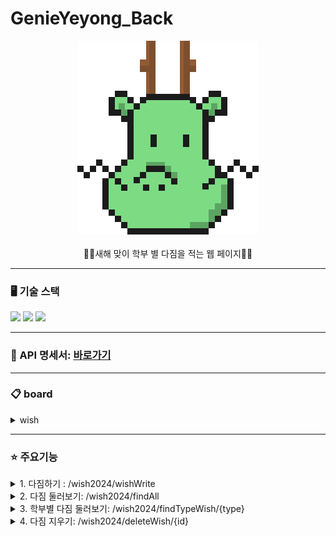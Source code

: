 # GenieYeyong_Back

<div align="center"> 
 <img src="/yong.png"> <br/> <br/>
  🙏🏽새해 맞이 학부 별 다짐을 적는 웹 페이지🙏🏽
</div>

---

### 🖥️ 기술 스택
  <div style={display:flex}>
    <img src="https://img.shields.io/badge/Springboot-6DB33F?style=for-the-badge&logo=html5&logoColor=white">
    <img src="https://img.shields.io/badge/mysql-4479A1?style=for-the-badge&logo=mysql&logoColor=white">
    <img src="https://img.shields.io/badge/git-F05032?style=for-the-badge&logo=git&logoColor=white">
  </div>

---

### 🧾 API 명세서: [바로가기](https://young-stallion-a88.notion.site/7da8fcb063114c4081d21d333b400bad?pvs=4)

--- 

### 📋 board
<details>
<summary>wish</summary>
<div markdown="1">

```
nickname text
contents varchar(255)
type varchar(255)
password varchar(255)
```
<img src = "/wishTable.png">

</div>
</details>

---

### ⭐️ 주요기능
<details>
<summary> 1. 다짐하기 : /wish2024/wishWrite</summary>
<div markdown="2">

#### RequestBody
  
```
{
  "nickname": "string",
  "contents": "string",
  "type": "string",
  "password": "string"
}
```
다짐을 적는 페이지입니다.<br/>
nickname: 원하는 닉네임으로 올리기<br/>
contents: 원하는 다짐을 적기
type: 해당 학부 선택
password: 해당 다짐에 부여하는 나만의 비밀번호


#### ResponseBody
```
{
  "result": true,
  "message": "string",
  "data": {
    "id": int,
    "nickname": "string",
    "contents": "string",
    "type": "string",
    "password": "string"
  },
  "total": 0
}

// create 페이지에서는 total = 0
```


</div>
</details>

<details>
<summary>2. 다짐 둘러보기: /wish2024/findAll</summary>
<div markdown="3">
  
#### ResponseBody
```
{
  "result": boolean,
  "message": "string",
  "data": [
    {
      "id": int,
      "nickname": "string",
      "contents": "string",
      "type": "string",
      "password": "string"
    }
  ],
  "total": int
}
```

</div>
</details>

<details>
<summary>3. 학부별 다짐 둘러보기: /wish2024/findTypeWish/{type}</summary>
<div markdown="4">


#### PathVariable
```
type: String

//학부 이름
```

#### ResponseBody
```
{
  "result": boolean,
  "message": "string",
  "data": [
    {
      "id": int,
      "nickname": "string",
      "contents": "string",
      "type": "string",
      "password": "string"
    }
  ],
  "total": int
}
```

</div>
</details>

<details>
<summary>4. 다짐 지우기: /wish2024/deleteWish/{id}</summary>
<div markdown="5">

#### PathVariable
```
id: int
```
#### RequestBody
```
{
  "password": "string"
}
```
#### ResponseBody
```
{
  "result": true,
  "message": "string",
  "data": {},
  "total": 0
}
```

</div>
</details>

